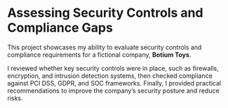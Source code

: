 # Assessing Security Controls and Compliance Gaps

This project showcases my ability to evaluate security controls and compliance requirements for a fictional company, **Botium Toys**.

I reviewed whether key security controls were in place, such as firewalls, encryption, and intrusion detection systems, then checked compliance against PCI DSS, GDPR, and SOC frameworks. Finally, I provided practical recommendations to improve the company’s security posture and reduce risks.
